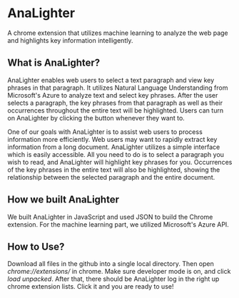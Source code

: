 # AnaLighter
A chrome extension that utilizes machine learning to analyze the web page and highlights
key information intelligently.

## What is AnaLighter?
AnaLighter enables web users to select a text paragraph and view key 
phrases in that paragraph. It utilizes Natural Language Understanding from
Microsoft's Azure to analyze text and select key phrases. After the user selects 
a paragraph, the key phrases from that paragraph as well as their occurrences
throughout the entire text will be highlighted. Users can turn on AnaLighter by 
clicking the button whenever they want to.

One of our goals with AnaLighter is to assist web users to process information
more efficiently. Web users may want to rapidly extract key information from 
a long document. AnaLighter utilizes a simple interface which is easily accessible.
All you need to do is to select a paragraph you wish to read, and AnaLighter will
highlight key phrases for you. Occurrences of the key phrases in the 
entire text will also be highlighted, showing the relationship between the selected
paragraph and the entire document.

## How we built AnaLighter
We built AnaLighter in JavaScript and used JSON to build the Chrome extension. 
For the machine learning part, we utilized Microsoft's Azure API.

## How to Use?
Download all files in the github into a single local directory. Then open _chrome://extensions/_ in chrome. Make sure developer mode is on, and click _load unpacked_. After that, there should be AnaLighter log in the right up chrome extension lists. Click it and you are ready to use!